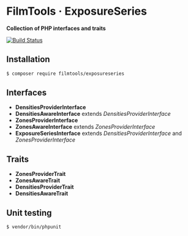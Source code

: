 # FilmTools · ExposureSeries

**Collection of PHP interfaces and traits**

[![Build Status](https://travis-ci.org/filmtools/exposureseries?branch=master)](https://travis-ci.org/filmtools/exposureseries)

## Installation

```bash
$ composer require filmtools/exposureseries
```


## Interfaces

- **DensitiesProviderInterface**
- **DensitiesAwareInterface** extends *DensitiesProviderInterface*- **ZonesProviderInterface**- **ZonesAwareInterface** extends *ZonesProviderInterface*- **ExposureSeriesInterface** extends *DensitiesProviderInterface* and *ZonesProviderInterface*## Traits- **ZonesProviderTrait**
- **ZonesAwareTrait**
- **DensitiesProviderTrait**
- **DensitiesAwareTrait**

## Unit testing

```bash
$ vendor/bin/phpunit
```
